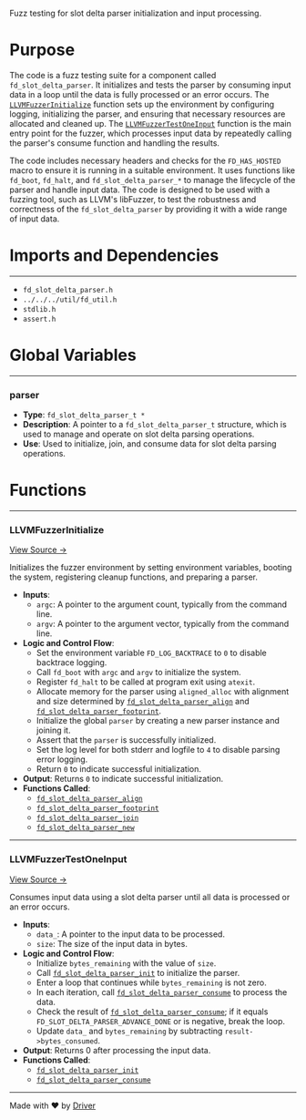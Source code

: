 <!--------------------------------------------------------------------------------->
<!-- IMPORTANT: This file is auto-generated by Driver (https://driver.ai). -------->
<!-- Manual edits may be overwritten on future commits. --------------------------->
<!--------------------------------------------------------------------------------->

Fuzz testing for slot delta parser initialization and input processing.

# Purpose
The code is a fuzz testing suite for a component called `fd_slot_delta_parser`. It initializes and tests the parser by consuming input data in a loop until the data is fully processed or an error occurs. The [`LLVMFuzzerInitialize`](<#llvmfuzzerinitialize>) function sets up the environment by configuring logging, initializing the parser, and ensuring that necessary resources are allocated and cleaned up. The [`LLVMFuzzerTestOneInput`](<#llvmfuzzertestoneinput>) function is the main entry point for the fuzzer, which processes input data by repeatedly calling the parser's consume function and handling the results.

The code includes necessary headers and checks for the `FD_HAS_HOSTED` macro to ensure it is running in a suitable environment. It uses functions like `fd_boot`, `fd_halt`, and `fd_slot_delta_parser_*` to manage the lifecycle of the parser and handle input data. The code is designed to be used with a fuzzing tool, such as LLVM's libFuzzer, to test the robustness and correctness of the `fd_slot_delta_parser` by providing it with a wide range of input data.
# Imports and Dependencies

---
- `fd_slot_delta_parser.h`
- `../../../util/fd_util.h`
- `stdlib.h`
- `assert.h`


# Global Variables

---
### parser
- **Type**: `fd_slot_delta_parser_t *`
- **Description**: A pointer to a `fd_slot_delta_parser_t` structure, which is used to manage and operate on slot delta parsing operations.
- **Use**: Used to initialize, join, and consume data for slot delta parsing operations.


# Functions

---
### LLVMFuzzerInitialize<!-- {{#callable:LLVMFuzzerInitialize}} -->
[View Source →](<../../../../../../src/discof/restore/utils/fuzz_slot_delta_parser.c#L14>)

Initializes the fuzzer environment by setting environment variables, booting the system, registering cleanup functions, and preparing a parser.
- **Inputs**:
    - `argc`: A pointer to the argument count, typically from the command line.
    - `argv`: A pointer to the argument vector, typically from the command line.
- **Logic and Control Flow**:
    - Set the environment variable `FD_LOG_BACKTRACE` to `0` to disable backtrace logging.
    - Call `fd_boot` with `argc` and `argv` to initialize the system.
    - Register `fd_halt` to be called at program exit using `atexit`.
    - Allocate memory for the parser using `aligned_alloc` with alignment and size determined by [`fd_slot_delta_parser_align`](<fd_slot_delta_parser.c.md#fd_slot_delta_parser_align>) and [`fd_slot_delta_parser_footprint`](<fd_slot_delta_parser.c.md#fd_slot_delta_parser_footprint>).
    - Initialize the global `parser` by creating a new parser instance and joining it.
    - Assert that the `parser` is successfully initialized.
    - Set the log level for both stderr and logfile to `4` to disable parsing error logging.
    - Return `0` to indicate successful initialization.
- **Output**: Returns `0` to indicate successful initialization.
- **Functions Called**:
    - [`fd_slot_delta_parser_align`](<fd_slot_delta_parser.c.md#fd_slot_delta_parser_align>)
    - [`fd_slot_delta_parser_footprint`](<fd_slot_delta_parser.c.md#fd_slot_delta_parser_footprint>)
    - [`fd_slot_delta_parser_join`](<fd_slot_delta_parser.c.md#fd_slot_delta_parser_join>)
    - [`fd_slot_delta_parser_new`](<fd_slot_delta_parser.c.md#fd_slot_delta_parser_new>)


---
### LLVMFuzzerTestOneInput<!-- {{#callable:LLVMFuzzerTestOneInput}} -->
[View Source →](<../../../../../../src/discof/restore/utils/fuzz_slot_delta_parser.c#L31>)

Consumes input data using a slot delta parser until all data is processed or an error occurs.
- **Inputs**:
    - `data_`: A pointer to the input data to be processed.
    - `size`: The size of the input data in bytes.
- **Logic and Control Flow**:
    - Initialize `bytes_remaining` with the value of `size`.
    - Call [`fd_slot_delta_parser_init`](<fd_slot_delta_parser.c.md#fd_slot_delta_parser_init>) to initialize the parser.
    - Enter a loop that continues while `bytes_remaining` is not zero.
    - In each iteration, call [`fd_slot_delta_parser_consume`](<fd_slot_delta_parser.c.md#fd_slot_delta_parser_consume>) to process the data.
    - Check the result of [`fd_slot_delta_parser_consume`](<fd_slot_delta_parser.c.md#fd_slot_delta_parser_consume>); if it equals `FD_SLOT_DELTA_PARSER_ADVANCE_DONE` or is negative, break the loop.
    - Update `data_` and `bytes_remaining` by subtracting `result->bytes_consumed`.
- **Output**: Returns 0 after processing the input data.
- **Functions Called**:
    - [`fd_slot_delta_parser_init`](<fd_slot_delta_parser.c.md#fd_slot_delta_parser_init>)
    - [`fd_slot_delta_parser_consume`](<fd_slot_delta_parser.c.md#fd_slot_delta_parser_consume>)



---
Made with ❤️ by [Driver](https://www.driver.ai/)